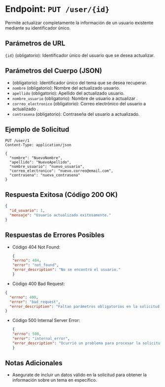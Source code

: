 # Endpoint: `PUT /user/{id}`

Permite actualizar completamente la información de un usuario existente mediante su identificador único.

## Parámetros de URL
`{id}` (obligatorio): Identificador único del usuario que se desea actualizar.

## Parámetros del Cuerpo (JSON)
-  (obligatorio): Identificador único del tema que se desea recuperar.
- `nombre` (obligatorio): Nombre del actualizado usuario.
- `apellido` (obligatorio): Apellido del actualizado usuario.
- `nombre_usuario` (obligatorio): Nombre de usuario a actualizar .
- `correo_electronico` (obligatorio): Correo electrónico del usuario a actualizado .
- `contrasena` (obligatorio): Contraseña del usuario a actualizado.

## Ejemplo de Solicitud
```http
PUT /user/1
Content-Type: application/json

{
  "nombre": "NuevoNombre",
  "apellido": "NuevoApellido",
  "nombre_usuario": "nuevo_usuario",
  "correo_electronico": "nuevo.correo@email.com",
  "contrasena": "nueva_contrasena"
}

```

## Respuesta Exitosa (Código 200 OK)
```json
{
  "id_usuario": 1,
  "mensaje": "Usuario actualizado exitosamente."
}

```

## Respuestas de Errores Posibles
- Código 404 Not Found:

  ```json
  {
  "errno": 404,
  "error": "not_found",
  "error_description": "No se encontró el usuario."
  }

  ```

- Código 400 Bad Request:
```json
{
  "errno": 400,
  "error": "bad_request",
  "error_description": "Faltan parámetros obligatorios en la solicitud."
}
```

- Código 500 Internal Server Error:
  ```json
  {
  "errno": 500,
  "error": "internal_error",
  "error_description": "Ocurrió un problema para procesar la solicitud"
  }
  ``` 

## Notas Adicionales

- Asegurate de incluir un datos válido en la solicitud para obtener la información
  sobre un tema en específico.